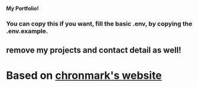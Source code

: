 #### My Portfolio!

### You can copy this if you want, fill the basic .env, by copying the .env.example.

## remove my projects and contact detail as well!

# Based on [chronmark's website](chronmark.com)
